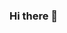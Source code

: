 ### Hi there 👋

<!--
**Dr-A-Soni/Dr-A-Soni** is a ✨ _special_ ✨ repository because its `README.md` (this file) appears on your GitHub profile.

Here are some ideas to get you started:
<!--START_SECTION:badges-->
<!--END_SECTION:badges-->
 
